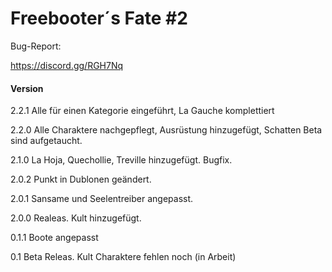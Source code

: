 ﻿Freebooter´s Fate #2
=================

Bug-Report:

https://discord.gg/RGH7Nq



#### Version ####

2.2.1 Alle für einen Kategorie eingeführt, La Gauche komplettiert

2.2.0 Alle Charaktere nachgepflegt, Ausrüstung hinzugefügt, Schatten Beta sind aufgetaucht.

2.1.0 La Hoja, Quechollie, Treville hinzugefügt. Bugfix.

2.0.2 Punkt in Dublonen geändert.

2.0.1 Sansame und Seelentreiber angepasst.

2.0.0 Realeas. Kult hinzugefügt.

0.1.1 Boote angepasst

0.1 Beta Releas. Kult Charaktere fehlen noch (in Arbeit)
    

